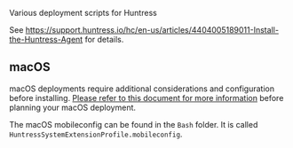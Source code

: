 Various deployment scripts for Huntress

See <https://support.huntress.io/hc/en-us/articles/4404005189011-Install-the-Huntress-Agent> for details.

## macOS

macOS deployments require additional considerations and configuration before installing. [Please refer to this document for more information](https://support.huntress.io/hc/en-us/documents/25013857741331-Critical-Steps-for-Complete-macOS-EDR-Deployment) before planning your macOS deployment.

The macOS mobileconfig can be found in the `Bash` folder. It is called `HuntressSystemExtensionProfile.mobileconfig`.
